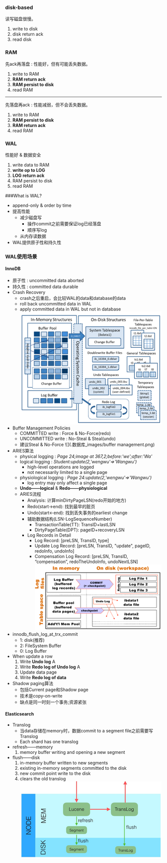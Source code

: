 ### disk-based
读写磁盘很慢。
1. write to disk
2. disk return ack
3. read disk

### RAM
先ack再落盘 : 性能好，但有可能丢失数据。
1. write to RAM
2. **RAM return ack**
3. **RAM persist to disk**
4. read RAM
---
先落盘再ack : 性能减弱，但不会丢失数据。
1. write to RAM
2. **RAM persist to disk**
3. **RAM return ack**
4. read RAM

### WAL
性能好 & 数据安全
1. write data to RAM
2. **write op to LOG**
3. **LOG return ack**
4. RAM persist to disk
5. read RAM

###What is WAL?
- append-only & order by time
- 提高性能
    - 减少磁盘写
        - 操作commit之前需要保证log已经落盘
        - 顺序写log
    - 从内存读数据
- WAL提供原子性和持久性

### WAL使用场景
#### InnoDB
- 原子性 : uncommitted data aborted
- 持久性 : committed data durable
- Crash Recovery
    - crash之后重启，会比较WAL的data和database的data
    - roll back uncommitted data in WAL
    - apply committed data in WAL but not in database
![](.数据库_images/InnoDB架构.png)
- Buffer Management Policies
    - COMMITTED write : Force & No-Force(redo)
    - UNCOMMITTED write : No-Steal & Steal(undo)
    - 建议Steal & No-Force 
![](.数据库_images/buffer management.png)
- ARIES算法
    - physical logging : _Page 24;image at 367,2;before:'we';after:'Wa'_
    - logical logging : _Student:update(2,'wengwu'=>'Wangwu')_
        - high-level operations are logged
        - not necessarily limited to a single page
    - physiological logging : _Page 24:update(2,'wengwu'=>'Wangwu')_
        - log entry may only affect a single page
    - **Undo——logical** & **Redo——physiological**
    - ARIES流程
        - Analysis: 计算minDirtyPageLSN(redo开始的地方)
        - Redo(start->end): 找到最早的脏页
        - Undo(start<-end): 找到丢失事务的earliest change
        - 辅助数据结构(LSN-LogSequenceNumber)
            - TransactionTable(TT): TransID+lastLSN
            - DirtyPageTable(DPT): pageID+recoveryLSN
        - Log Records in Detail
            - Log Record: [preLSN, TransID, type]
            - Update Log Record: [preLSN, TransID, "update", pageID, redoInfo, undoInfo]
            - Compensation Log Record: [preLSN, TransID, “compensation”, redoTheUndoInfo, undoNextLSN]
![](.数据库_images/RedoUndoLog.png)    
- innodb_flush_log_at_trx_commit
    - 1: disk(推荐)
    - 2: FileSystem Buffer
    - 0: Log Buffer
- When update a row
    1. Write **Undo log** A
    2. Write **Redo log of Undo log** A
    3. Update data page
    4. Write **Redo log of data**
- Shadow paging算法
    - 包括Current page和Shadow page
    - 技术是copy-on-write
    - 缺点是同一时刻一个事务;资源紧张

#### Elasticsearch
- Translog
    - 当data存储在memory时，数据commit to a segment file之前需要写Translog
    - Each shard has one translog
- refresh——memory
    1. memory buffer writing and opening a new segment
- flush——disk
    1. in-memory buffer written to new segments
    2. existing in-memory segments committed to the disk
    3. new commit point write to the disk
    4. clears the old translog
![](.数据库_images/RefreshFlush.png)
    
